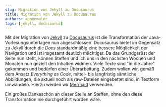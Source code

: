 ```yaml
---
slug: Migration von Jekyll zu Docusaurus
title: Migration von Jekyll zu Docusaurus
authors: appenmaier
tags: [jekyll, docusaurus]
---
```


Mit der Migration von [Jekyll](https://jekyllrb.com/) zu [Docusaurus](https://docusaurus.io/) ist die Transformation der Java-Vorlesungsunterlagen nun abgeschlossen. Docusaurus bietet im Gegensatz zu Jekyll durch die _Docs_ standardmäßig eine bessere Möglichkeit der Navigation und ist insgesamt deutlich mächtiger. Da das Grundgerüst der Seite nun steht, können Steffen und ich uns in den nächsten Wochen und Monaten nun gezielt den Inhalten widmen. Viele Texte sind "in die Jahre" gekommen und bedürfen einer Überarbeitung. Zudem wollen wir, gemäß dem Ansatz _Everything as Code_, mittel- bis langfristig sämtliche Abbildungen, die aktuell noch als raw-Dateien eingebettet sind, in Textform umwandeln. Hierzu werden wir [Mermaid](https://mermaid-js.github.io/mermaid/#/) verwenden. 

Ein großes Dankeschön an dieser Stelle an Steffen, ohne den diese Transformation nie durchgeführt worden wäre.
